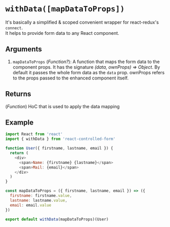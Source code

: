 # `withData([mapDataToProps])`

It's basically a simplified & scoped convenient wrapper for react-redux's `connect`.<br>
It helps to provide form data to any React component.

## Arguments
1. `mapDataToProps` (*Function?*): A function that maps the form data to the component props. It has the signature *(data, ownProps) => Object*. By default it passes the whole form data as the `data` prop. ownProps refers to the props passed to the enhanced component itself.

## Returns
(*Function*) HoC that is used to apply the data mapping

## Example
```javascript
import React from 'react'
import { withData } from 'react-controlled-form'

function User({ firstname, lastname, email }) {
  return (
    <div>
      <span>Name: {firstname} {lastname}</span>
      <span>Mail: {email}</span>
    </div>
  )
}

const mapDataToProps = ({ firstname, lastname, email }) => ({
  firstname: firstname.value,
  lastname: lastname.value,
  email: email.value
})

export default withData(mapDataToProps)(User)
```
